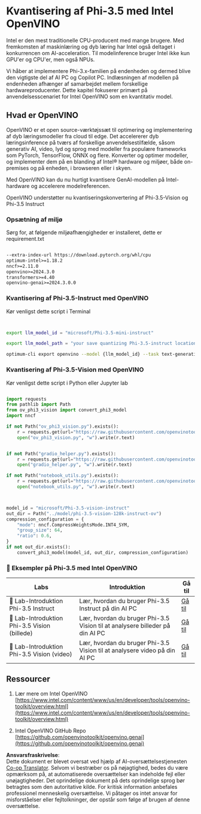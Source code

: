 <!--
CO_OP_TRANSLATOR_METADATA:
{
  "original_hash": "3139a6a82f357a9f90f1fe51c4caf65a",
  "translation_date": "2025-07-16T22:02:11+00:00",
  "source_file": "md/01.Introduction/04/UsingIntelOpenVINOQuantifyingPhi.md",
  "language_code": "da"
}
-->
# **Kvantisering af Phi-3.5 med Intel OpenVINO**

Intel er den mest traditionelle CPU-producent med mange brugere. Med fremkomsten af maskinlæring og dyb læring har Intel også deltaget i konkurrencen om AI-acceleration. Til modelinference bruger Intel ikke kun GPU'er og CPU'er, men også NPUs.

Vi håber at implementere Phi-3.x-familien på endenheden og dermed blive den vigtigste del af AI PC og Copilot PC. Indlæsningen af modellen på endenheden afhænger af samarbejdet mellem forskellige hardwareproducenter. Dette kapitel fokuserer primært på anvendelsesscenariet for Intel OpenVINO som en kvantitativ model.


## **Hvad er OpenVINO**

OpenVINO er et open source-værktøjssæt til optimering og implementering af dyb læringsmodeller fra cloud til edge. Det accelererer dyb læringsinference på tværs af forskellige anvendelsestilfælde, såsom generativ AI, video, lyd og sprog med modeller fra populære frameworks som PyTorch, TensorFlow, ONNX og flere. Konverter og optimer modeller, og implementer dem på en blanding af Intel® hardware og miljøer, både on-premises og på enheden, i browseren eller i skyen.

Med OpenVINO kan du nu hurtigt kvantisere GenAI-modellen på Intel-hardware og accelerere modelreferencen.

OpenVINO understøtter nu kvantiseringskonvertering af Phi-3.5-Vision og Phi-3.5 Instruct

### **Opsætning af miljø**

Sørg for, at følgende miljøafhængigheder er installeret, dette er requirement.txt

```txt

--extra-index-url https://download.pytorch.org/whl/cpu
optimum-intel>=1.18.2
nncf>=2.11.0
openvino>=2024.3.0
transformers>=4.40
openvino-genai>=2024.3.0.0

```

### **Kvantisering af Phi-3.5-Instruct med OpenVINO**

Kør venligst dette script i Terminal

```bash


export llm_model_id = "microsoft/Phi-3.5-mini-instruct"

export llm_model_path = "your save quantizing Phi-3.5-instruct location"

optimum-cli export openvino --model {llm_model_id} --task text-generation-with-past --weight-format int4 --group-size 128 --ratio 0.6  --sym  --trust-remote-code {llm_model_path}


```

### **Kvantisering af Phi-3.5-Vision med OpenVINO**

Kør venligst dette script i Python eller Jupyter lab

```python

import requests
from pathlib import Path
from ov_phi3_vision import convert_phi3_model
import nncf

if not Path("ov_phi3_vision.py").exists():
    r = requests.get(url="https://raw.githubusercontent.com/openvinotoolkit/openvino_notebooks/latest/notebooks/phi-3-vision/ov_phi3_vision.py")
    open("ov_phi3_vision.py", "w").write(r.text)


if not Path("gradio_helper.py").exists():
    r = requests.get(url="https://raw.githubusercontent.com/openvinotoolkit/openvino_notebooks/latest/notebooks/phi-3-vision/gradio_helper.py")
    open("gradio_helper.py", "w").write(r.text)

if not Path("notebook_utils.py").exists():
    r = requests.get(url="https://raw.githubusercontent.com/openvinotoolkit/openvino_notebooks/latest/utils/notebook_utils.py")
    open("notebook_utils.py", "w").write(r.text)



model_id = "microsoft/Phi-3.5-vision-instruct"
out_dir = Path("../model/phi-3.5-vision-128k-instruct-ov")
compression_configuration = {
    "mode": nncf.CompressWeightsMode.INT4_SYM,
    "group_size": 64,
    "ratio": 0.6,
}
if not out_dir.exists():
    convert_phi3_model(model_id, out_dir, compression_configuration)

```

### **🤖 Eksempler på Phi-3.5 med Intel OpenVINO**

| Labs    | Introduktion | Gå til |
| -------- | ------- |  ------- |
| 🚀 Lab-Introduktion Phi-3.5 Instruct  | Lær, hvordan du bruger Phi-3.5 Instruct på din AI PC    |  [Gå til](../../../../../code/09.UpdateSamples/Aug/intel-phi35-instruct-zh.ipynb)    |
| 🚀 Lab-Introduktion Phi-3.5 Vision (billede) | Lær, hvordan du bruger Phi-3.5 Vision til at analysere billeder på din AI PC      |  [Gå til](../../../../../code/09.UpdateSamples/Aug/intel-phi35-vision-img.ipynb)    |
| 🚀 Lab-Introduktion Phi-3.5 Vision (video)   | Lær, hvordan du bruger Phi-3.5 Vision til at analysere video på din AI PC    |  [Gå til](../../../../../code/09.UpdateSamples/Aug/intel-phi35-vision-video.ipynb)    |



## **Ressourcer**

1. Lær mere om Intel OpenVINO [https://www.intel.com/content/www/us/en/developer/tools/openvino-toolkit/overview.html](https://www.intel.com/content/www/us/en/developer/tools/openvino-toolkit/overview.html)

2. Intel OpenVINO GitHub Repo [https://github.com/openvinotoolkit/openvino.genai](https://github.com/openvinotoolkit/openvino.genai)

**Ansvarsfraskrivelse**:  
Dette dokument er blevet oversat ved hjælp af AI-oversættelsestjenesten [Co-op Translator](https://github.com/Azure/co-op-translator). Selvom vi bestræber os på nøjagtighed, bedes du være opmærksom på, at automatiserede oversættelser kan indeholde fejl eller unøjagtigheder. Det oprindelige dokument på dets oprindelige sprog bør betragtes som den autoritative kilde. For kritisk information anbefales professionel menneskelig oversættelse. Vi påtager os intet ansvar for misforståelser eller fejltolkninger, der opstår som følge af brugen af denne oversættelse.